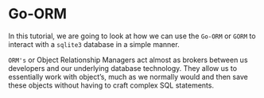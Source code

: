 # Go-ORM

In this tutorial, we are going to look at how we can use the ```Go-ORM``` or ```GORM``` to interact with a ```sqlite3``` database in a simple manner.

```ORM's``` or Object Relationship Managers act almost as brokers between us developers and our underlying database technology. They allow us to essentially work with object’s, much as we normally would and then save these objects without having to craft complex SQL statements.